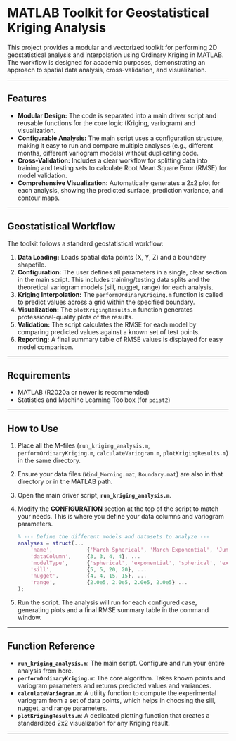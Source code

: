 # MATLAB Toolkit for Geostatistical Kriging Analysis

This project provides a modular and vectorized toolkit for performing 2D geostatistical analysis and interpolation using Ordinary Kriging in MATLAB. The workflow is designed for academic purposes, demonstrating an approach to spatial data analysis, cross-validation, and visualization.



---

##  Features

- **Modular Design:** The code is separated into a main driver script and reusable functions for the core logic (Kriging, variogram) and visualization.
- **Configurable Analysis:** The main script uses a configuration structure, making it easy to run and compare multiple analyses (e.g., different months, different variogram models) without duplicating code.
- **Cross-Validation:** Includes a clear workflow for splitting data into training and testing sets to calculate Root Mean Square Error (RMSE) for model validation.
- **Comprehensive Visualization:** Automatically generates a 2x2 plot for each analysis, showing the predicted surface, prediction variance, and contour maps.

---

##  Geostatistical Workflow

The toolkit follows a standard geostatistical workflow:

1.  **Data Loading:** Loads spatial data points (X, Y, Z) and a boundary shapefile.
2.  **Configuration:** The user defines all parameters in a single, clear section in the main script. This includes training/testing data splits and the theoretical variogram models (sill, nugget, range) for each analysis.
3.  **Kriging Interpolation:** The `performOrdinaryKriging.m` function is called to predict values across a grid within the specified boundary.
4.  **Visualization:** The `plotKrigingResults.m` function generates professional-quality plots of the results.
5.  **Validation:** The script calculates the RMSE for each model by comparing predicted values against a known set of test points.
6.  **Reporting:** A final summary table of RMSE values is displayed for easy model comparison.

---

##  Requirements

- MATLAB (R2020a or newer is recommended)
- Statistics and Machine Learning Toolbox (for `pdist2`)

---

##  How to Use

1.  Place all the M-files (`run_kriging_analysis.m`, `performOrdinaryKriging.m`, `calculateVariogram.m`, `plotKrigingResults.m`) in the same directory.
2.  Ensure your data files (`Wind_Morning.mat`, `Boundary.mat`) are also in that directory or in the MATLAB path.
3.  Open the main driver script, **`run_kriging_analysis.m`**.
4.  Modify the **CONFIGURATION** section at the top of the script to match your needs. This is where you define your data columns and variogram parameters.

    ```matlab
    % --- Define the different models and datasets to analyze ---
    analyses = struct(...
        'name',           {'March Spherical', 'March Exponential', 'June Spherical', 'June Exponential'}, ...
        'dataColumn',     {3, 3, 4, 4}, ...
        'modelType',      {'spherical', 'exponential', 'spherical', 'exponential'}, ...
        'sill',           {5, 5, 20, 20}, ...
        'nugget',         {4, 4, 15, 15}, ...
        'range',          {2.0e5, 2.0e5, 2.0e5, 2.0e5} ...
    );
    ```
5.  Run the script. The analysis will run for each configured case, generating plots and a final RMSE summary table in the command window.

---

##  Function Reference

- **`run_kriging_analysis.m`**: The main script. Configure and run your entire analysis from here.
- **`performOrdinaryKriging.m`**: The core algorithm. Takes known points and variogram parameters and returns predicted values and variances.
- **`calculateVariogram.m`**: A utility function to compute the experimental variogram from a set of data points, which helps in choosing the sill, nugget, and range parameters.
- **`plotKrigingResults.m`**: A dedicated plotting function that creates a standardized 2x2 visualization for any Kriging result.

---
